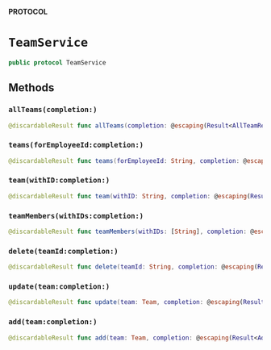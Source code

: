 **PROTOCOL**

# `TeamService`

```swift
public protocol TeamService
```

## Methods
### `allTeams(completion:)`

```swift
@discardableResult func allTeams(completion: @escaping(Result<AllTeamResult, Error>) -> Void) -> BCGAPICore.Operation?
```

### `teams(forEmployeeId:completion:)`

```swift
@discardableResult func teams(forEmployeeId: String, completion: @escaping(Result<ProfileTeamResult, Error>) -> Void) -> BCGAPICore.Operation?
```

### `team(withID:completion:)`

```swift
@discardableResult func team(withID: String, completion: @escaping(Result<AddTeamResult, Error>) -> Void) -> BCGAPICore.Operation?
```

### `teamMembers(withIDs:completion:)`

```swift
@discardableResult func teamMembers(withIDs: [String], completion: @escaping(Result<TeamsEmployeeDetails, Error>) -> Void) -> BCGAPICore.Operation?
```

### `delete(teamId:completion:)`

```swift
@discardableResult func delete(teamId: String, completion: @escaping(Result<DeleteTeamResponse, Error>) -> Void) -> BCGAPICore.Operation?
```

### `update(team:completion:)`

```swift
@discardableResult func update(team: Team, completion: @escaping(Result<UpdateTeamResult, Error>) -> Void) -> BCGAPICore.Operation?
```

### `add(team:completion:)`

```swift
@discardableResult func add(team: Team, completion: @escaping(Result<AddTeamResult, Error>) -> Void) -> BCGAPICore.Operation?
```
